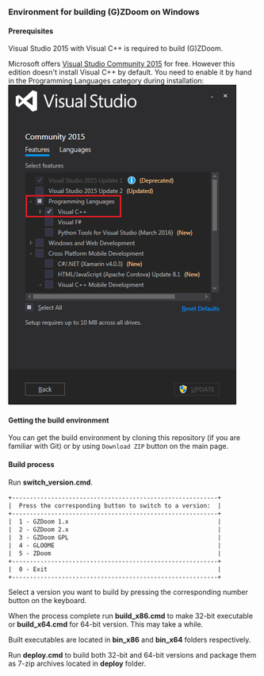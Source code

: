 ### Environment for building (G)ZDoom on Windows

#### Prerequisites
Visual Studio 2015 with Visual C++ is required to build (G)ZDoom.

Microsoft offers [Visual Studio Community 2015](https://www.visualstudio.com/en-us/products/visual-studio-community-vs.aspx) for free. However this edition doesn't install Visual C++ by default. You need to enable it by hand in the Programming Languages category during installation:![VS2015 Setup](https://raw.githubusercontent.com/alexey-lysiuk/gzdoom-win-build/master/images/vs2015_cpp.png)

#### Getting the build environment

You can get the build environment by cloning this repository (if you are familiar with Git) or by using `Download ZIP` button on the main page.

#### Build process

Run **switch_version.cmd**.
```
+----------------------------------------------------------+
|  Press the corresponding button to switch to a version:  |
+----------------------------------------------------------+
|  1 - GZDoom 1.x                                          |
|  2 - GZDoom 2.x                                          |
|  3 - GZDoom GPL                                          |
|  4 - GLOOME                                              |
|  5 - ZDoom                                               |
+----------------------------------------------------------+
|  0 - Exit                                                |
+----------------------------------------------------------+
```
Select a version you want to build by pressing the corresponding number button on the keyboard.

When the process complete run **build_x86.cmd** to make 32-bit executable or **build_x64.cmd** for 64-bit version. This may take a while.

Built executables are located in **bin_x86** and **bin_x64** folders respectively.

Run **deploy.cmd** to build both 32-bit and 64-bit versions and package them as 7-zip archives located in **deploy** folder.
